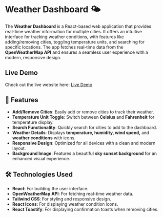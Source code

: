 # Weather Dashboard 🌤️

The **Weather Dashboard** is a React-based web application that provides real-time weather information for multiple cities. It offers an intuitive interface for tracking weather conditions, with features like adding/removing cities, toggling temperature units, and searching for specific locations. The app fetches real-time data from the **OpenWeatherMap API** and ensures a seamless user experience with a modern, responsive design.

## Live Demo
Check out the live website here: [Live Demo](https://it-nova-weather-dashboard.netlify.app/)

## 🚀 Features

- **Add/Remove Cities**: Easily add or remove cities to track their weather.
- **Temperature Unit Toggle**: Switch between **Celsius** and **Fahrenheit** for temperature display.
- **Search Functionality**: Quickly search for cities to add to the dashboard.
- **Weather Details**: Displays **temperature, humidity, wind speed,** and **weather conditions** with icons.
- **Responsive Design**: Optimized for all devices with a clean and modern layout.
- **Background Image**: Features a beautiful **sky sunset background** for an enhanced visual experience.

## 🛠️ Technologies Used

- **React**: For building the user interface.
- **OpenWeatherMap API**: For fetching real-time weather data.
- **Tailwind CSS**: For styling and responsive design.
- **React Icons**: For displaying weather condition icons.
- **React Toastify**: For displaying confirmation toasts when removing cities.


